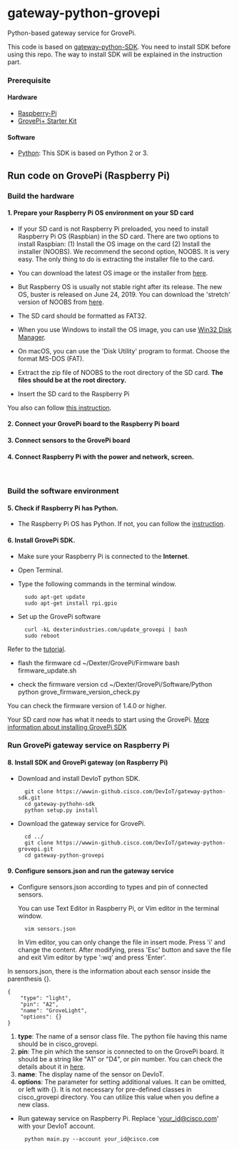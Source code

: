 # gateway-python-grovepi
Python-based gateway service for GrovePi.

This code is based on [gateway-python-SDK](https://wwwin-github.cisco.com/DevIoT/gateway-python-sdk). You need to install SDK before using this repo. The way to install SDK will be explained in the instruction part.

### Prerequisite
#### Hardware
* [Raspberry-Pi](https://www.raspberrypi.org/)
* [GrovePi+ Starter Kit](http://www.dexterindustries.com/grovepi/)

#### Software
* [Python](https://www.python.org/downloads/): This SDK is based on Python 2 or 3.
&nbsp;
## Run code on GrovePi (Raspberry Pi)
### Build the hardware
#### 1. Prepare your Raspberry Pi OS environment on your SD card
* If your SD card is not Raspberry Pi preloaded, you need to install Raspberry Pi OS (Raspbian) in the SD card. There are two options to install Raspbian: (1) Install the OS image on the card (2) Install the installer (NOOBS). We recommend the second option, NOOBS. It is very easy. The only thing to do is extracting the installer file to the card.
* You can download the latest OS image or the installer from [here](https://www.raspberrypi.org/downloads/).
* But Raspberry OS is usually not stable right after its release. The new OS, buster is released on June 24, 2019. You can download the 'stretch' version of NOOBS from [here](http://downloads.raspberrypi.org/NOOBS/images/NOOBS-2019-04-09/).

* The SD card should be formatted as FAT32.
* When you use Windows to install the OS image, you can use [Win32 Disk Manager](https://sourceforge.net/projects/win32diskimager/).
* On macOS, you can use the 'Disk Utility' program to format. Choose the format MS-DOS (FAT).
* Extract the zip file of NOOBS to the root directory of the SD card. **The files should be at the root directory.**
* Insert the SD card to the Raspberry Pi

You also can follow [this instruction](https://www.raspberrypi.org/documentation/installation/noobs.md).

#### 2. Connect your GrovePi board to the Raspberry Pi board

#### 3. Connect sensors to the GrovePi board

#### 4. Connect Raspberry Pi with the power and network, screen.
&nbsp;
### Build the software environment
#### 5. Check if Raspberry Pi has Python. 
* The Raspberry Pi OS has Python. If not, you can follow the [instruction](https://www.raspberrypi.org/documentation/linux/software/python.md).

#### 6. Install GrovePi SDK.

* Make sure your Raspberry Pi is connected to the **Internet**.
* Open Terminal.
* Type the following commands in the terminal window.
    
        sudo apt-get update
        sudo apt-get install rpi.gpio
    
* Set up the GrovePi software

        curl -kL dexterindustries.com/update_grovepi | bash
        sudo reboot

Refer to the [tutorial](http://www.dexterindustries.com/GrovePi/get-started-with-the-grovepi/setting-software/).

* flash the firmware
        cd ~/Dexter/GrovePi/Firmware
        bash firmware_update.sh

* check the firmware version
        cd ~/Dexter/GrovePi/Software/Python
        python grove_firmware_version_check.py

You can check the firmware version of 1.4.0 or higher.
    
Your SD card now has what it needs to start using the GrovePi.
[More information about installing GrovePi SDK](http://www.dexterindustries.com/GrovePi/get-started-with-the-grovepi/)
&nbsp;
### Run GrovePi gateway service on Raspberry Pi

#### 8. Install SDK and GrovePi gateway (on Raspberry Pi)
* Download and install DevIoT python SDK.

        git clone https://wwwin-github.cisco.com/DevIoT/gateway-python-sdk.git
        cd gateway-pythohn-sdk
        python setup.py install

* Download the gateway service for GrovePi.
        
        cd ../
        git clone https://wwwin-github.cisco.com/DevIoT/gateway-python-grovepi.git
        cd gateway-python-grovepi

#### 9. Configure sensors.json and run the gateway service

* Configure sensors.json according to types and pin of connected sensors.

    You can use Text Editor in Raspberry Pi, or Vim editor in the terminal window.

        vim sensors.json

    In Vim editor, you can only change the file in insert mode. Press 'i' and change the content. After modifying, press 'Esc' button and save the file and exit Vim editor by type ':wq' and press 'Enter'.

In sensors.json, there is the information about each sensor inside the parenthesis {}.

```
{
    "type": "light",
    "pin": "A2",
    "name": "GroveLight",
    "options": {}
}
```

  1. **type**: The name of a sensor class file. The python file having this name should be in cisco_grovepi.
  2. **pin**: The pin which the sensor is connected to on the GrovePi board. It should be a string like  "A1" or "D4", or pin number. You can check the details about it in [here](https://www.dexterindustries.com/GrovePi/engineering/port-description/).
  3. **name**: The display name of the sensor on DevIoT.
  4. **options**: The parameter for setting additional values. It can be omitted, or left with {}. It is not necessary for pre-defined classes in cisco_grovepi directory. You can utilize this value when you define a new class.

* Run gateway service on Raspberry Pi. Replace 'your_id@cisco.com' with your DevIoT account. 

        python main.py --account your_id@cisco.com
